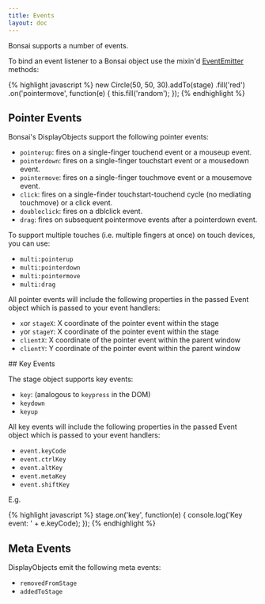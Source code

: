 ```yaml
---
title: Events
layout: doc
---
```


Bonsai supports a number of events.

To bind an event listener to a Bonsai object use the mixin'd [EventEmitter](/EventEmitter.html) methods:

<!--runnable-->
{% highlight javascript %}
new Circle(50, 50, 30).addTo(stage)
  .fill('red')
  .on('pointermove', function(e) {
    this.fill('random');
  });
{% endhighlight %}

## Pointer Events

Bonsai's DisplayObjects support the following pointer events:

 * `pointerup`: fires on a single-finger touchend event or a mouseup event.
 * `pointerdown`: fires on a single-finger touchstart event or a mousedown event.
 * `pointermove`: fires on a single-finger touchmove event or a mousemove event.
 * `click`: fires on a single-finder touchstart-touchend cycle (no mediating touchmove) or a click event.
 * `doubleclick`: fires on a dblclick event.
 * `drag`: fires on subsequent pointermove events after a pointerdown event.

To support multiple touches (i.e. multiple fingers at once) on touch devices, you can use:

 * `multi:pointerup`
 * `multi:pointerdown`
 * `multi:pointermove`
 * `multi:drag`

All pointer events will include the following properties in the passed Event object which is passed to your event handlers:

 * `x`or `stageX`: X coordinate of the pointer event within the stage
 * `y`or `stageY`: X coordinate of the pointer event within the stage
 * `clientX`: X coordinate of the pointer event within the parent window
 * `clientY`: Y coordinate of the pointer event within the parent window

## Key Events

The stage object supports key events:

 * `key`: (analogous to `keypress` in the DOM)
 * `keydown`
 * `keyup`

All key events will include the following properties in the passed Event object which is passed to your event handlers:

 * `event.keyCode`
 * `event.ctrlKey`
 * `event.altKey`
 * `event.metaKey`
 * `event.shiftKey`

E.g.

{% highlight javascript %}
stage.on('key', function(e) {
  console.log('Key event: ' + e.keyCode);
});
{% endhighlight %}

## Meta Events

DisplayObjects emit the following meta events:

 * `removedFromStage`
 * `addedToStage`

